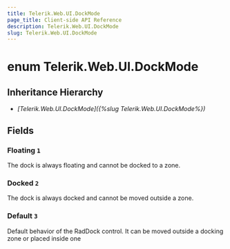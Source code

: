 ```yaml
---
title: Telerik.Web.UI.DockMode
page_title: Client-side API Reference
description: Telerik.Web.UI.DockMode
slug: Telerik.Web.UI.DockMode
---
```


# enum Telerik.Web.UI.DockMode

## Inheritance Hierarchy

* *[Telerik.Web.UI.DockMode]({%slug Telerik.Web.UI.DockMode%})*

## Fields

### Floating `1`

The dock is always floating and cannot be docked to a zone.

### Docked `2`

The dock is always docked and cannot be moved outside a zone.

### Default `3`

Default behavior of the RadDock control. It can be moved outside a docking zone or placed inside one 


